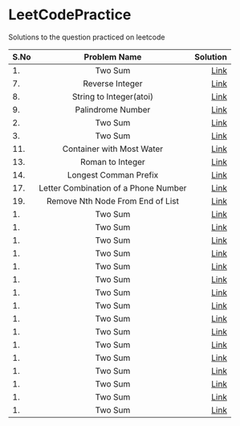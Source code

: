 # LeetCodePractice
Solutions to the question practiced on leetcode

| S.No| Problem Name | Solution  |
| ----|:-----------------------:| -----:|
| 1.  | Two Sum  | [Link](https://github.com/anubhvshrma18/LeetCode-Solutions/blob/main/1.%20Two-Sum.cpp)
| 7.  | Reverse Integer | [Link](https://github.com/anubhvshrma18/LeetCode-Solutions/)
| 8.  | String to Integer(atoi) | [Link](https://github.com/anubhvshrma18/LeetCode-Solutions/)
| 9.  | Palindrome Number  | [Link](https://github.com/anubhvshrma18/LeetCode-Solutions/)
| 2.  | Two Sum  | [Link](https://github.com/anubhvshrma18/LeetCode-Solutions/)
| 3.  | Two Sum  | [Link](https://github.com/anubhvshrma18/LeetCode-Solutions/)
| 11.  | Container with Most Water  | [Link](https://github.com/anubhvshrma18/LeetCode-Solutions/)
| 13.  | Roman to Integer  | [Link](https://github.com/anubhvshrma18/LeetCode-Solutions/)
| 14.  | Longest Comman Prefix  | [Link](https://github.com/anubhvshrma18/LeetCode-Solutions/)
| 17.  | Letter Combination of a Phone Number  | [Link](https://github.com/anubhvshrma18/LeetCode-Solutions/)
| 19.  | Remove Nth Node From End of List | [Link](https://github.com/anubhvshrma18/LeetCode-Solutions/)
| 1.  | Two Sum  | [Link](https://github.com/anubhvshrma18/LeetCode-Solutions/)
| 1.  | Two Sum  | [Link](https://github.com/anubhvshrma18/LeetCode-Solutions/)
| 1.  | Two Sum  | [Link](https://github.com/anubhvshrma18/LeetCode-Solutions/)
| 1.  | Two Sum  | [Link](https://github.com/anubhvshrma18/LeetCode-Solutions/)
| 1.  | Two Sum  | [Link](https://github.com/anubhvshrma18/LeetCode-Solutions/)
| 1.  | Two Sum  | [Link](https://github.com/anubhvshrma18/LeetCode-Solutions/)
| 1.  | Two Sum  | [Link](https://github.com/anubhvshrma18/LeetCode-Solutions/)
| 1.  | Two Sum  | [Link](https://github.com/anubhvshrma18/LeetCode-Solutions/)
| 1.  | Two Sum  | [Link](https://github.com/anubhvshrma18/LeetCode-Solutions/)
| 1.  | Two Sum  | [Link](https://github.com/anubhvshrma18/LeetCode-Solutions/)
| 1.  | Two Sum  | [Link](https://github.com/anubhvshrma18/LeetCode-Solutions/)
| 1.  | Two Sum  | [Link](https://github.com/anubhvshrma18/LeetCode-Solutions/)
| 1.  | Two Sum  | [Link](https://github.com/anubhvshrma18/LeetCode-Solutions/)
| 1.  | Two Sum  | [Link](https://github.com/anubhvshrma18/LeetCode-Solutions/)
| 1.  | Two Sum  | [Link](https://github.com/anubhvshrma18/LeetCode-Solutions/)
| 1.  | Two Sum  | [Link](https://github.com/anubhvshrma18/LeetCode-Solutions/)
